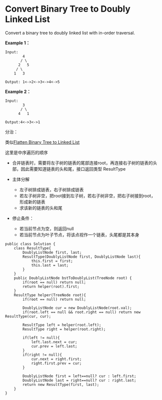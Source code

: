 # Convert Binary Tree to Doubly Linked List

Convert a binary tree to doubly linked list with in-order traversal.

**Example 1：**
```
Input:
	    4
	   / \
	  2   5
	 / \
	1   3		

Output: 1<->2<->3<->4<->5
```

**Example 2：**
```
Input:
	    3
	   / \
	  4   1

Output:4<->3<->1
```

分治：

类似[Flatten Binary Tree to Linked List](https://github.com/ZequnSong/Leetcode/blob/master/Leetcode/114.%20Flatten%20Binary%20Tree%20to%20Linked%20List.md)

这里是中序遍历的顺序

* 合并链表时，需要将左子树的链表的尾部连接root，再连接右子树的链表的头部，因此需要知道链表的头和尾，接口返回类型 ResultType

* 主体分解
  * 左子树排成链表，右子树排成链表
  * 若左子树非空，把root接到左子树，若右子树非空，把右子树接到root，形成新的链表
  * 求该新的链表的头和尾

* 停止条件：
  * 若当前节点为空，则返回null
  * 若当前节点为叶子节点，将该点视作一个链表，头尾都是其本身

```
public class Solution {
    class ResultType{
        DoublyListNode first, last;
        ResultType(DoublyListNode first, DoublyListNode last){
            this.first = first;
            this.last = last;
        }
    }
    public DoublyListNode bstToDoublyList(TreeNode root) {
        if(root == null) return null;
        return helper(root).first;
    }
    ResultType helper(TreeNode root){
        if(root == null) return null;
        
        DoublyListNode cur = new DoublyListNode(root.val);
        if(root.left == null && root.right == null) return new ResultType(cur, cur);
        
        ResultType left = helper(root.left);
        ResultType right = helper(root.right);
        
        if(left != null){
            left.last.next = cur;
            cur.prev = left.last;
        }
        if(right != null){
            cur.next = right.first;
            right.first.prev = cur;
        }
        
        DoublyListNode first = left==null? cur : left.first;
        DoublyListNode last = right==null? cur : right.last;
        return new ResultType(first, last);
    }
}
```
